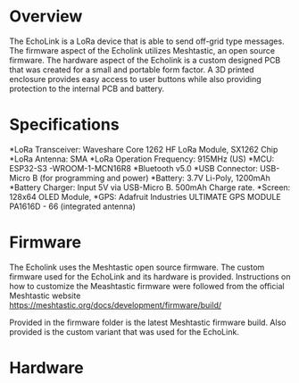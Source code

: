 # Overview
The EchoLink is a LoRa device that is able to send off-grid type messages. The firmware aspect of the Echolink utilizes Meshtastic, an open source firmware. The hardware aspect of the Echolink is a custom designed PCB that was created for a small and portable form factor. A 3D printed enclosure provides easy access to user buttons while also providing protection to the internal PCB and battery. 

# Specifications
*LoRa Transceiver: Waveshare Core 1262 HF LoRa Module, SX1262 Chip
*LoRa Antenna: SMA
*LoRa Operation Frequency: 915MHz (US)
*MCU: ESP32-S3 -WROOM-1-MCN16R8
*Bluetooth v5.0
*USB Connector: USB-Micro B (for programming and power)
*Battery: 3.7V Li-Poly, 1200mAh
*Battery Charger: Input 5V via USB-Micro B. 500mAh Charge rate.
*Screen: 128x64 OLED Module, 
*GPS: Adafruit Industries ULTIMATE GPS MODULE PA1616D - 66 (integrated antenna)

# Firmware
The Echolink uses the Meshtastic open source firmware. The custom firmware used for the EchoLink and its hardware is provided. Instructions on how to customize the Meashtastic firmware were followed from the official Meshtastic website https://meshtastic.org/docs/development/firmware/build/

Provided in the firmware folder is the latest Meshtastic firmware build. Also provided is the custom variant that was used for the EchoLink. 

# Hardware
